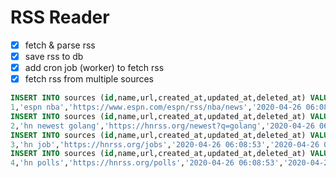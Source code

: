 # RSS Reader

- [x] fetch & parse rss
- [x] save rss to db
- [x] add cron job (worker) to fetch rss
- [x] fetch rss from multiple sources 
```sql
INSERT INTO sources (id,name,url,created_at,updated_at,deleted_at) VALUES (
1,'espn nba','https://www.espn.com/espn/rss/nba/news','2020-04-26 06:08:10','2020-04-26 06:08:10',NULL);
INSERT INTO sources (id,name,url,created_at,updated_at,deleted_at) VALUES (
2,'hn newest golang','https://hnrss.org/newest?q=golang','2020-04-26 06:08:32','2020-04-26 06:08:32',NULL);
INSERT INTO sources (id,name,url,created_at,updated_at,deleted_at) VALUES (
3,'hn job','https://hnrss.org/jobs','2020-04-26 06:08:53','2020-04-26 06:08:53',NULL);
INSERT INTO sources (id,name,url,created_at,updated_at,deleted_at) VALUES (
4,'hn polls','https://hnrss.org/polls','2020-04-26 06:08:53','2020-04-26 06:08:53',NULL);
```